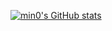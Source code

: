 [![min0's GitHub stats](https://github-readme-stats.vercel.app/api?username=KIS16&show_icons=true&theme=테마a&count_private=true)](https://github.com/anuraghazra/github-readme-stats)
